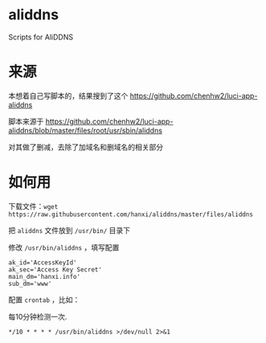 # aliddns
Scripts for AliDDNS

# 来源
本想着自己写脚本的，结果搜到了这个 https://github.com/chenhw2/luci-app-aliddns

脚本来源于 https://github.com/chenhw2/luci-app-aliddns/blob/master/files/root/usr/sbin/aliddns

对其做了删减，去除了加域名和删域名的相关部分

# 如何用

下载文件：`wget https://raw.githubusercontent.com/hanxi/aliddns/master/files/aliddns`

把 `aliddns` 文件放到 `/usr/bin/` 目录下

修改 `/usr/bin/aliddns` ，填写配置
```
ak_id='AccessKeyId'
ak_sec='Access Key Secret'
main_dm='hanxi.info'
sub_dm='www'
```

配置 `crontab` ，比如：

每10分钟检测一次.

```
*/10 * * * * /usr/bin/aliddns >/dev/null 2>&1
```
